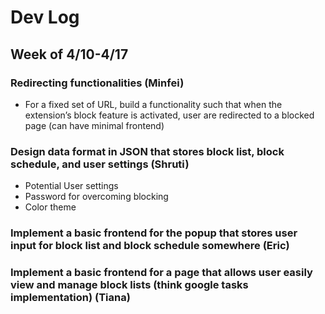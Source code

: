 # Dev Log
## Week of 4/10-4/17
### Redirecting functionalities (Minfei)
- For a fixed set of URL, build a functionality such that when the extension’s block feature is activated, user are redirected to a blocked page (can have minimal frontend)
### Design data format in JSON that stores block list, block schedule, and user settings (Shruti)
- Potential User settings
- Password for overcoming blocking
- Color theme
### Implement a basic frontend for the popup that stores user input for block list and block schedule somewhere (Eric)
### Implement a basic frontend for a page that allows user easily view and manage block lists (think google tasks implementation) (Tiana)
